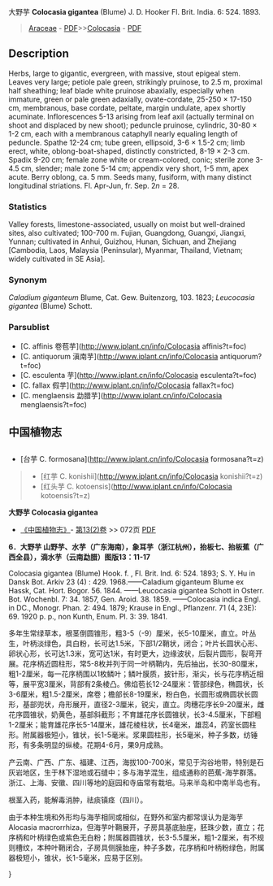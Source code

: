 大野芋 **Colocasia gigantea** (Blume) J. D. Hooker Fl. Brit. India. 6: 524. 1893.

> [Araceae](http://www.iplant.cn/info/Araceae?t=foc) - [PDF](http://www.iplant.cn/foc/pdf/Araceae.pdf)>>[Colocasia](http://www.iplant.cn/info/Colocasia?t=foc) - [PDF](http://www.iplant.cn/foc/pdf/Colocasia.pdf)

## Description

Herbs, large to gigantic, evergreen, with massive, stout epigeal stem. Leaves very large; petiole pale green, strikingly pruinose, to 2.5 m, proximal half sheathing; leaf blade white pruinose abaxially, especially when immature, green or pale green adaxially, ovate-cordate, 25-250 × 17-150 cm, membranous, base cordate, peltate, margin undulate, apex shortly acuminate. Inflorescences 5-13 arising from leaf axil (actually terminal on shoot and displaced by new shoot); peduncle pruinose, cylindric, 30-80 × 1-2 cm, each with a membranous cataphyll nearly equaling length of peduncle. Spathe 12-24 cm; tube green, ellipsoid, 3-6 × 1.5-2 cm; limb erect, white, oblong-boat-shaped, distinctly constricted, 8-19 × 2-3 cm. Spadix 9-20 cm; female zone white or cream-colored, conic; sterile zone 3-4.5 cm, slender; male zone 5-14 cm; appendix very short, 1-5 mm, apex acute. Berry oblong, ca. 5 mm. Seeds many, fusiform, with many distinct longitudinal striations. Fl. Apr-Jun, fr. Sep. 2*n* = 28.

### Statistics
Valley forests, limestone-associated, usually on moist but well-drained sites, also cultivated; 100-700 m. Fujian, Guangdong, Guangxi, Jiangxi, Yunnan; cultivated in Anhui, Guizhou, Hunan, Sichuan, and Zhejiang [Cambodia, Laos, Malaysia (Peninsular), Myanmar, Thailand, Vietnam; widely cultivated in SE Asia].

### Synonym
*Caladium giganteum* Blume, Cat. Gew. Buitenzorg, 103. 1823; *Leucocasia gigantea* (Blume) Schott.

### Parsublist

* [C.  affinis  卷苞芋](http://www.iplant.cn/info/Colocasia affinis?t=foc)
* [C.  antiquorum  滇南芋](http://www.iplant.cn/info/Colocasia antiquorum?t=foc)
* [C.  esculenta  芋](http://www.iplant.cn/info/Colocasia esculenta?t=foc)
* [C.  fallax  假芋](http://www.iplant.cn/info/Colocasia fallax?t=foc)
* [C.  menglaensis  勐腊芋](http://www.iplant.cn/info/Colocasia menglaensis?t=foc)

## 中国植物志

## 
* [台芋  C.  formosana](http://www.iplant.cn/info/Colocasia formosana?t=z)
> * [红芋  C.  konishii](http://www.iplant.cn/info/Colocasia konishii?t=z)
> * [红头芋  C.  kotoensis](http://www.iplant.cn/info/Colocasia kotoensis?t=z)

**大野芋 Colocasia gigantea**

* [《中国植物志》](http://www.iplant.cn/frps)- [第13(2)卷](http://www.iplant.cn/frps/vol/13(2)) >> 072页 [PDF](http://www.iplant.cn/frps/pdf/13(2)/072a.pdf)

**6．大野芋 山野芋、水芋（广东海南），象耳芋（浙江杭州），抬板七、抬板蕉（广西全县），滴水芋（云南勐腊）图版13：11-17**

Colocasia gigantea (Blume) Hook. f. , Fl. Brit. Ind. 6: 524. 1893; S. Y. Hu in Dansk Bot. Arkiv 23 (4) : 429. 1968.——Caladium giganteum Blume ex Hassk, Cat. Hort. Bogor. 56. 1844. ——Leucocasia gigantea Schott in Osterr. Bot. Wochenbl. 7: 34. 1857, Gen. Aroid. 38. 1859. ——Colocasia indica Engl. in DC., Monogr. Phan. 2: 494. 1879; Krause in Engl., Pflanzenr. 71 (4, 23E): 69. 1920 p. p., non Kunth, Enum. Pl. 3: 39. 1841.

多年生常绿草本，根茎倒圆锥形，粗3-5（-9）厘米，长5-10厘米，直立。叶丛生，叶柄淡绿色，具白粉，长可达1.5米，下部1/2鞘状，闭合；叶片长圆状心形、卵状心形，长可达1.3米，宽可达1米，有时更大，边缘波状，后裂片圆形，裂弯开展。花序柄近圆柱形，常5-8枚并列于同一叶柄鞘内，先后抽出，长30-80厘米，粗1-2厘米，每一花序柄围以1枚鳞叶；鳞叶膜质，披针形，渐尖，长与花序柄近相等，展平宽3厘米，背部有2条棱凸。佛焰苞长12-24厘米：管部绿色，椭圆状，长3-6厘米，粗1.5-2厘米，席卷；檐部长8-19厘米，粉白色，长圆形或椭圆状长圆形，基部兜状，舟形展开，直径2-3厘米，锐尖，直立。肉穗花序长9-20厘米，雌花序圆锥状，奶黄色，基部斜截形；不育雄花序长圆锥状，长3-4.5厘米，下部粗1-2厘米；能育雄花序长5-14厘米，雄花棱柱状，长4毫米，雄蕊4，药室长圆柱形。附属器极短小，锥状，长1-5毫米。浆果圆柱形，长5毫米，种子多数，纺锤形，有多条明显的纵棱。花期4-6月，果9月成熟。

产云南、广西、广东、福建、江西，海拔100-700米，常见于沟谷地带，特别是石灰岩地区，生于林下湿地或石缝中；多与海芋混生，组成通称的芭蕉-海芋群落。浙江、上海、安徽、四川等地的庭园和寺庙常有栽培。马来半岛和中南半岛也有。

根茎入药，能解毒消肿，祛痰镇痉（四川）。

由于本种生境和外形均与海芋相同或相似，在野外和室内都常误认为是海芋Alocasia macrorrhiza，但海芋叶鞘展开，子房具基底胎座，胚珠少数，直立；花序柄和叶柄绿色或紫色无白粉；附属器圆锥状，长3-5.5厘米，粗1-2厘米，有不规则槽纹，本种叶鞘闭合，子房具侧膜胎座，种子多数，花序柄和叶柄粉绿色，附属器极短小，锥状，长1-5毫米，应易于区别。

}
